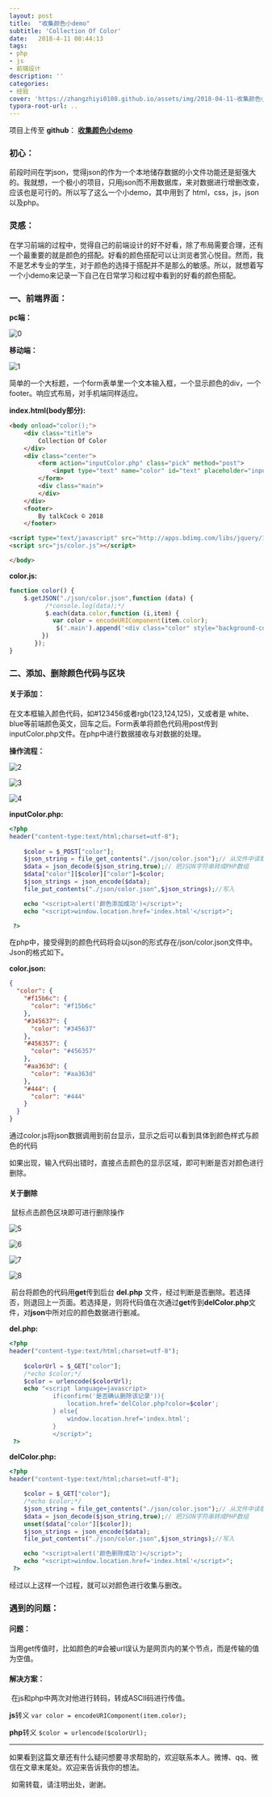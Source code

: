 ```yaml
---
layout: post
title:  "收集颜色小demo"
subtitle: 'Collection Of Color'
date:   2018-4-11 08:44:13
tags:
- php
- js
- 前端设计
description: ''
categories:
- 经验
cover: 'https://zhangzhiyi0108.github.io/assets/img/2018-04-11-收集颜色小demo/0.png'
typora-root-url: ..
---
```


项目上传至 **github**： **[收集颜色小demo](https://github.com/zhangzhiyi0108/Collection-Of-Color)** 

### 初心：

​    前段时间在学json，觉得json的作为一个本地储存数据的小文件功能还是挺强大的。我就想，一个极小的项目，只用json而不用数据库，来对数据进行增删改查，应该也是可行的。所以写了这么一个小demo，其中用到了 html，css，js，json以及php。

### 灵感：

​    在学习前端的过程中，觉得自己的前端设计的好不好看，除了布局需要合理，还有一个最重要的就是颜色的搭配。好看的颜色搭配可以让浏览者赏心悦目。然而，我不是艺术专业的学生，对于颜色的选择于搭配并不是那么的敏感。所以，就想着写一个小demo来记录一下自己在日常学习和过程中看到的好看的颜色搭配。

### 一、前端界面：

**pc端：**

![0](/assets/img/2018-04-11-收集颜色小demo/0.png)

**移动端：**

![1](/assets/img/2018-04-11-收集颜色小demo/1.png)

​	简单的一个大标题，一个form表单里一个文本输入框，一个显示颜色的div，一个footer。响应式布局，对手机端同样适应。

**index.html(body部分):**

```html
<body onload="color();">
	<div class="title">
		Collection Of Color
	</div>
	<div class="center">
		<form action="inputColor.php" class="pick" method="post">
			<input type="text" name="color" id="text" placeholder="input Color code">
		</form>
		<div class="main">
		</div>
	</div>
	<footer>
		By talkCock	© 2018 
	</footer>

<script type="text/javascript" src="http://apps.bdimg.com/libs/jquery/1.10.0/jquery.min.js"></script>
<script src="js/color.js"></script>

</body>
```

**color.js:**

```javascript
function color() {
	$.getJSON("./json/color.json",function (data) {
          /*console.log(data);*/
          $.each(data.color,function (i,item) {
          	var color = encodeURIComponent(item.color);
             $('.main').append('<div class="color" style="background-color:'+item.color+'"><a class="back" href="del.php?color='+color+'" title="Delate"><span id="name">'+item.color+'</span></a></div></div>');
         })		
       });
}
```

### 二、添加、删除颜色代码与区块

#### 关于添加：

在文本框输入颜色代码，如#123456或者rgb(123,124,125)，又或者是 white、blue等前端颜色英文，回车之后。Form表单将颜色代码用post传到inputColor.php文件。在php中进行数据接收与对数据的处理。

**操作流程：**

![2](/assets/img/2018-04-11-收集颜色小demo/2.png)



![3](/assets/img/2018-04-11-收集颜色小demo/3.png)



![4](/assets/img/2018-04-11-收集颜色小demo/4.png)



**inputColor.php:**

```php
<?php 
header("content-type:text/html;charset=utf-8");
	
	$color = $_POST["color"];
	$json_string = file_get_contents("./json/color.json");// 从文件中读取数据到PHP变量
    $data = json_decode($json_string,true);// 把JSON字符串转成PHP数组
    $data["color"][$color]["color"]=$color;
    $json_strings = json_encode($data);
    file_put_contents("./json/color.json",$json_strings);//写入

    echo "<script>alert('颜色添加成功')</script>";
    echo "<script>window.location.href='index.html'</script>";

 ?>
```

在php中，接受得到的颜色代码将会以json的形式存在/json/color.json文件中。Json的格式如下。

**color.json:**

```json
{
  "color": {
    "#f15b6c": {
      "color": "#f15b6c"
    },
    "#345637": {
      "color": "#345637"
    },
    "#456357": {
      "color": "#456357"
    },
    "#aa363d": {
      "color": "#aa363d"
    },
    "#444": {
      "color": "#444"
    }
  }
}
```

通过color.js将json数据调用到前台显示，显示之后可以看到具体到颜色样式与颜色的代码

如果出现，输入代码出错时，直接点击颜色的显示区域，即可判断是否对颜色进行删除。

#### 关于删除

​	鼠标点击颜色区块即可进行删除操作

![5](/assets/img/2018-04-11-收集颜色小demo/5.png)



![6](/assets/img/2018-04-11-收集颜色小demo/6.png)



![7](/assets/img/2018-04-11-收集颜色小demo/7.png)



![8](/assets/img/2018-04-11-收集颜色小demo/8.png)

​	前台将颜色的代码用**get**传到后台 **del.php** 文件，经过判断是否删除。若选择否，则退回上一页面。若选择是，则将代码值在次通过**get**传到**delColor.php**文件，对**json**中所对应的颜色数据进行删减。

**del.php:**

```php
<?php 
header("content-type:text/html;charset=utf-8");
	
	$colorUrl = $_GET["color"];
	/*echo $color;*/
	$color = urlencode($colorUrl);
	echo "<script language=javascript> 
			if(confirm('是否确认删除该记录')){
				location.href='delColor.php?color=$color'; 
			} else{
				window.location.href='index.html';
			}
			</script>";
 ?>
```

**delColor.php:**

```php
<?php 
header("content-type:text/html;charset=utf-8");

	$color = $_GET["color"];
	/*echo $color;*/
	$json_string = file_get_contents("./json/color.json");// 从文件中读取数据到PHP变量
    $data = json_decode($json_string,true);// 把JSON字符串转成PHP数组
    unset($data["color"][$color]);
    $json_strings = json_encode($data);
    file_put_contents("./json/color.json",$json_strings);//写入

    echo "<script>alert('颜色删除成功')</script>";
    echo "<script>window.location.href='index.html'</script>";
 ?>
```



经过以上这样一个过程，就可以对颜色进行收集与删改。



### 遇到的问题：

#### 问题：

​    当用get传值时，比如颜色的#会被url误认为是网页内的某个节点，而是传输的值为空值。

#### 解决方案：

​    在js和php中两次对他进行转码，转成ASCII码进行传值。

**js**转义 `var color = encodeURIComponent(item.color);` 

**php**转义 `$color = urlencode($colorUrl);`



---------

​	如果看到这篇文章还有什么疑问想要寻求帮助的，欢迎联系本人。微博、qq、微信在文章末尾处。欢迎来告诉我你的想法。

​	如需转载，请注明出处，谢谢。

